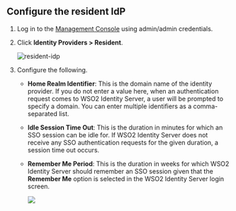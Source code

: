 ## Configure the resident IdP

1. Log in to the [Management Console](insertlink) using admin/admin credentials. 

2. Click **Identity Providers > Resident**. 

    ![resident-idp]({{base_path}}/assets/img/fragments/resident-idp.png)

3. Configure the following. 

    - **Home Realm Identifier**: This is the domain name of the identity provider. If you do not enter a value here, when an authentication request comes to WSO2 Identity Server, a user will be prompted to specify a domain. You can enter multiple identifiers as a comma-separated list.

    - **Idle Session Time Out**: This is the duration in minutes for which an SSO session can be idle for. If WSO2 Identity Server does not receive any SSO authentication requests for the given duration, a session time out occurs. 

    - **Remember Me Period**: This is the duration in weeks for which WSO2 Identity Server should remember an SSO session given that the **Remember Me** option is selected in the WSO2 Identity Server login screen.

        <img name='configure-resident-idp' src='{{base_path}}/assets/img/fragments/configure-resident-idp.png' class='img-zoomable'/>
